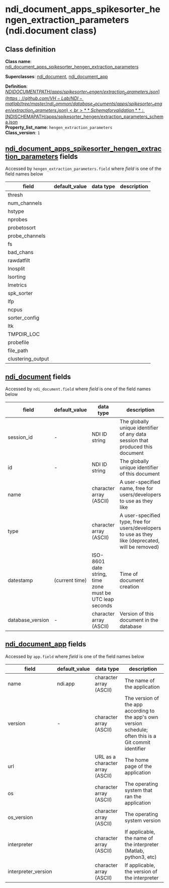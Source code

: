 # ndi_document_apps_spikesorter_hengen_extraction_parameters (ndi.document class)

## Class definition

**Class name**: [ndi_document_apps_spikesorter_hengen_extraction_parameters](ndi_document_apps_spikesorter_hengen_extraction_parameters.md)

**Superclasses**: [ndi_document](../../ndi_document.md), [ndi_document_app](../../ndi_document_app.md)

**Definition**: [$NDIDOCUMENTPATH/apps/spikesorter_hengen/extraction_parameters.json](https://github.com/VH-Lab/NDI-matlab/tree/master/ndi_common/database_documents/apps/spikesorter_hengen/extraction_parameters.json)<br>
**Schema for validation**: [$NDISCHEMAPATH/apps/spikesorter_hengen/extraction_parameters_schema.json](https://github.com/VH-Lab/NDI-matlab/tree/master/ndi_common/schema_documents/apps/spikesorter_hengen/extraction_parameters_schema.json)<br>
**Property_list_name**: `hengen_extraction_parameters`<br>
**Class_version**: `1`<br>


## [ndi_document_apps_spikesorter_hengen_extraction_parameters](ndi_document_apps_spikesorter_hengen_extraction_parameters.md) fields

Accessed by `hengen_extraction_parameters.field` where *field* is one of the field names below

| field | default_value | data type | description |
| --- | --- | --- | --- |
| thresh |  |  |  |
| num_channels |  |  |  |
| hstype |  |  |  |
| nprobes |  |  |  |
| probetosort |  |  |  |
| probe_channels |  |  |  |
| fs |  |  |  |
| bad_chans |  |  |  |
| rawdatfilt |  |  |  |
| lnosplit |  |  |  |
| lsorting |  |  |  |
| lmetrics |  |  |  |
| spk_sorter |  |  |  |
| lfp |  |  |  |
| ncpus |  |  |  |
| sorter_config |  |  |  |
| ltk |  |  |  |
| TMPDIR_LOC |  |  |  |
| probefile |  |  |  |
| file_path |  |  |  |
| clustering_output |  |  |  |


## [ndi_document](../../ndi_document.md) fields

Accessed by `ndi_document.field` where *field* is one of the field names below

| field | default_value | data type | description |
| --- | --- | --- | --- |
| session_id | - | NDI ID string | The globally unique identifier of any data session that produced this document |
| id | - | NDI ID string | The globally unique identifier of this document |
| name |  | character array (ASCII) | A user-specified name, free for users/developers to use as they like |
| type |  | character array (ASCII) | A user-specified type, free for users/developers to use as they like (deprecated, will be removed) |
| datestamp | (current time) | ISO-8601 date string, time zone must be UTC leap seconds | Time of document creation |
| database_version | - | character array (ASCII) | Version of this document in the database |


## [ndi_document_app](../../ndi_document_app.md) fields

Accessed by `app.field` where *field* is one of the field names below

| field | default_value | data type | description |
| --- | --- | --- | --- |
| name | ndi.app | character array (ASCII) | The name of the application |
| version | - | character array (ASCII) | The version of the app according to the app's own version schedule; often this is a Git commit identifier |
| url |  | URL as a character array (ASCII) | The home page of the application |
| os |  | character array (ASCII) | The operating system that ran the application |
| os_version |  | character array (ASCII) | The operating system version |
| interpreter |  | character array (ASCII) | If applicable, the name of the interpreter (Matlab, python3, etc) |
| interpreter_version |  | character array (ASCII) | If applicable, the version of the interpreter |


